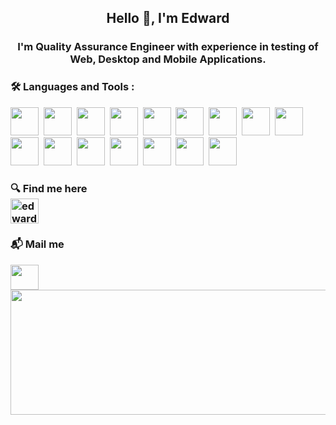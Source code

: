 <h2 align="center">Hello 👋, I'm Edward</h1>
<h3 align="center">I'm Quality Assurance Engineer with experience in testing of Web, Desktop and Mobile Applications.</h3>


 ###   :hammer_and_wrench: Languages and Tools :
<img src="https://cdn.jsdelivr.net/gh/devicons/devicon/icons/github/github-original-wordmark.svg" width="45"/>&nbsp;
<img src="https://cdn.jsdelivr.net/gh/devicons/devicon/icons/javascript/javascript-original.svg" width="45"/>&nbsp;
<img src="https://cdn.jsdelivr.net/gh/devicons/devicon/icons/python/python-original-wordmark.svg" width="45"/>&nbsp;
<img src="https://cdn.jsdelivr.net/gh/devicons/devicon/icons/pycharm/pycharm-original.svg" width="45"/>&nbsp;
<img src="https://cdn.jsdelivr.net/gh/devicons/devicon/icons/mysql/mysql-plain-wordmark.svg" width="45"/>&nbsp;
<img src="https://cdn.jsdelivr.net/gh/devicons/devicon/icons/apple/apple-original.svg" width="45"/>&nbsp;
<img src="https://cdn.jsdelivr.net/gh/devicons/devicon/icons/android/android-plain.svg" width="45"/>&nbsp;
<img src="https://cdn.jsdelivr.net/gh/devicons/devicon/icons/selenium/selenium-original.svg"  width="45"/>&nbsp;
<img src="https://cdn.jsdelivr.net/gh/devicons/devicon/icons/webstorm/webstorm-original.svg" width="45"/>&nbsp;
<img src="https://cdn.jsdelivr.net/gh/devicons/devicon/icons/firefox/firefox-original.svg" width="45"/>&nbsp;
<img src="https://cdn.jsdelivr.net/gh/devicons/devicon/icons/safari/safari-original.svg" width="45"/>&nbsp;
<img src="https://cdn.jsdelivr.net/gh/devicons/devicon/icons/jira/jira-plain-wordmark.svg" width="45"/>&nbsp;
<img src="https://cdn.jsdelivr.net/gh/devicons/devicon/icons/slack/slack-original.svg" width="45"/>&nbsp;
<img src="https://cdn.jsdelivr.net/gh/devicons/devicon/icons/opera/opera-original.svg" width="45"/>&nbsp;
<img src="https://cdn.jsdelivr.net/gh/devicons/devicon/icons/chrome/chrome-original.svg" width="45"/>&nbsp;
<img src="https://cdn.jsdelivr.net/gh/devicons/devicon/icons/google/google-original.svg" width="45"/>&nbsp;

### :mag:  Find me here<div id="badges"> <a href="https://www.linkedin.com/in/edchernetsky/" target="blank"><img align="center" src="https://raw.githubusercontent.com/rahuldkjain/github-profile-readme-generator/master/src/images/icons/Social/linked-in-alt.svg" alt="edward chernetsky" height="40" width="45" /></a>
</p>

### 📬  Mail me<div id="badges">
<img src="https://cdn.jsdelivr.net/gh/devicons/devicon/icons/google/google-original.svg" height="40" width="45"/>

 
 
<img src= https://media.giphy.com/media/pOEbLRT4SwD35IELiQ/giphy.gif width="1000" height="200" >

  
  




